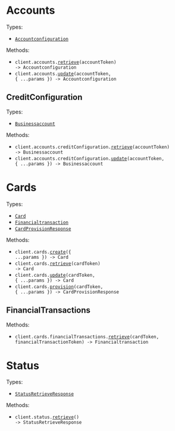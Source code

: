 # Accounts

Types:

- <code><a href="./src/resources/accounts/accounts.ts">Accountconfiguration</a></code>

Methods:

- <code title="get /accounts/{account_token}">client.accounts.<a href="./src/resources/accounts/accounts.ts">retrieve</a>(accountToken) -> Accountconfiguration</code>
- <code title="patch /accounts/{account_token}">client.accounts.<a href="./src/resources/accounts/accounts.ts">update</a>(accountToken, { ...params }) -> Accountconfiguration</code>

## CreditConfiguration

Types:

- <code><a href="./src/resources/accounts/credit-configuration.ts">Businessaccount</a></code>

Methods:

- <code title="get /accounts/{account_token}/credit_configuration">client.accounts.creditConfiguration.<a href="./src/resources/accounts/credit-configuration.ts">retrieve</a>(accountToken) -> Businessaccount</code>
- <code title="patch /accounts/{account_token}/credit_configuration">client.accounts.creditConfiguration.<a href="./src/resources/accounts/credit-configuration.ts">update</a>(accountToken, { ...params }) -> Businessaccount</code>

# Cards

Types:

- <code><a href="./src/resources/cards/cards.ts">Card</a></code>
- <code><a href="./src/resources/cards/cards.ts">Financialtransaction</a></code>
- <code><a href="./src/resources/cards/cards.ts">CardProvisionResponse</a></code>

Methods:

- <code title="post /cards">client.cards.<a href="./src/resources/cards/cards.ts">create</a>({ ...params }) -> Card</code>
- <code title="get /cards/{card_token}">client.cards.<a href="./src/resources/cards/cards.ts">retrieve</a>(cardToken) -> Card</code>
- <code title="patch /cards/{card_token}">client.cards.<a href="./src/resources/cards/cards.ts">update</a>(cardToken, { ...params }) -> Card</code>
- <code title="post /cards/{card_token}/provision">client.cards.<a href="./src/resources/cards/cards.ts">provision</a>(cardToken, { ...params }) -> CardProvisionResponse</code>

## FinancialTransactions

Methods:

- <code title="get /cards/{card_token}/financial_transactions/{financial_transaction_token}">client.cards.financialTransactions.<a href="./src/resources/cards/financial-transactions.ts">retrieve</a>(cardToken, financialTransactionToken) -> Financialtransaction</code>

# Status

Types:

- <code><a href="./src/resources/status.ts">StatusRetrieveResponse</a></code>

Methods:

- <code title="get /status">client.status.<a href="./src/resources/status.ts">retrieve</a>() -> StatusRetrieveResponse</code>
